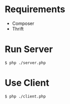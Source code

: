 # Requirements
- Composer
- Thrift

# Run Server
`$ php ./server.php`

# Use Client
`$ php ./client.php`
